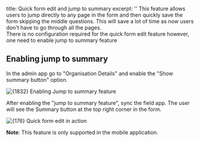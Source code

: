 title: Quick form edit and jump to summary
excerpt: ''
This feature allows users to jump directly to any page in the form and then quickly save the form skipping the middle questions. This will save a lot of time as now users don't have to go through all the pages.\
There is no configuration required for the quick form edit feature however, one need to enable jump to summary feature

## Enabling jump to summary

In the admin app go to "Organisation Details" and enable the "Show summary button" option. 

<Image title="Jump to summary.png" alt={1832} src="https://files.readme.io/19f3021-Jump_to_summary.png">
  Enabling Jump to summary feature
</Image>

After enabling the "jump to summary feature", sync the field app. The user will see the Summary button at the top right corner in the form.

<Image title="quick-form-edit(1).gif" alt={176} src="https://files.readme.io/aea853d-quick-form-edit1.gif">
  Quick form edit in action
</Image>

**Note**: This feature is only supported in the mobile application.
